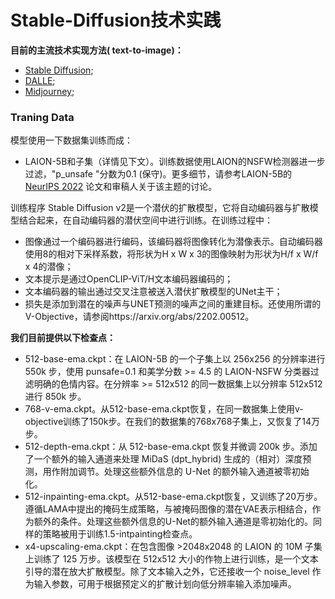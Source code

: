 # Stable-Diffusion技术实践



**目前的主流技术实现方法( text-to-image)：**

- [Stable Diffusion](https://stability.ai/blog/stable-diffusion-public-release);
- [DALLE](https://openai.com/dall-e-2/);
- [Midjourney](https://www.midjourney.com/);



### Traning Data

模型使用一下数据集训练而成：

- LAION-5B和子集（详情见下文）。训练数据使用LAION的NSFW检测器进一步过滤，"p_unsafe "分数为0.1 (保守)。更多细节，请参考LAION-5B的 [NeurIPS 2022](https://openreview.net/forum?id=M3Y74vmsMcY) 论文和审稿人关于该主题的讨论。

训练程序 Stable Diffusion v2是一个潜伏的扩散模型，它将自动编码器与扩散模型结合起来，在自动编码器的潜伏空间中进行训练。在训练过程中：

- 图像通过一个编码器进行编码，该编码器将图像转化为潜像表示。自动编码器使用8的相对下采样系数，将形状为H x W x 3的图像映射为形状为H/f x W/f x 4的潜像；
- 文本提示是通过OpenCLIP-ViT/H文本编码器编码的；
- 文本编码器的输出通过交叉注意被送入潜伏扩散模型的UNet主干；
- 损失是添加到潜在的噪声与UNET预测的噪声之间的重建目标。还使用所谓的V-Objective，请参阅https://arxiv.org/abs/2202.00512。



**我们目前提供以下检查点：**

- 512-base-ema.ckpt：在 LAION-5B 的一个子集上以 256x256 的分辨率进行 550k 步，使用 punsafe=0.1 和美学分数 >= 4.5 的 LAION-NSFW 分类器过滤明确的色情内容。在分辨率 >= 512x512 的同一数据集上以分辨率 512x512 进行 850k 步。
- 768-v-ema.ckpt。从512-base-ema.ckpt恢复，在同一数据集上使用v-objective训练了150k步。在我们的数据集的768x768子集上，又恢复了14万步。
- 512-depth-ema.ckpt：从 512-base-ema.ckpt 恢复并微调 200k 步。添加了一个额外的输入通道来处理 MiDaS (dpt_hybrid) 生成的（相对）深度预测，用作附加调节。处理这些额外信息的 U-Net 的额外输入通道被零初始化。
- 512-inpainting-ema.ckpt。从512-base-ema.ckpt恢复，又训练了20万步。遵循LAMA中提出的掩码生成策略，与被掩码图像的潜在VAE表示相结合，作为额外的条件。处理这些额外信息的U-Net的额外输入通道是零初始化的。同样的策略被用于训练1.5-intpainting检查点。
- x4-upscaling-ema.ckpt：在包含图像 >2048x2048 的 LAION 的 10M 子集上训练了 125 万步。该模型在 512x512 大小的作物上进行训练，是一个文本引导的潜在放大扩散模型。除了文本输入之外，它还接收一个 noise_level 作为输入参数，可用于根据预定义的扩散计划向低分辨率输入添加噪声。











